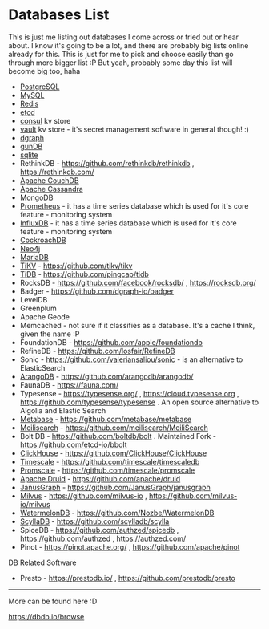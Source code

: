 # Databases List

This is just me listing out databases I come across or tried out or hear about. I know it's going to be a lot, and there are probably big lists online already for this. This is just for me to pick and choose easily than go through more bigger list :P But yeah, probably some day this list will become big too, haha

- [PostgreSQL](https://www.postgresql.org)
- [MySQL](https://www.mysql.com)
- [Redis](https://redis.io)
- [etcd](https://etcd.io)
- [consul](https://www.consul.io) kv store
- [vault](https://www.vaultproject.io) kv store - it's secret management software in general though! :)
- [dgraph](https://dgraph.io)
- [gunDB](http://gun.js.org)
- [sqlite](https://sqlite.org)
- RethinkDB - https://github.com/rethinkdb/rethinkdb , https://rethinkdb.com/
- [Apache CouchDB](https://couchdb.apache.org)
- [Apache Cassandra](https://cassandra.apache.org)
- [MongoDB](https://www.mongodb.com)
- [Prometheus](https://prometheus.io) - it has a time series database which is used for it's core feature - monitoring system
- [InfluxDB](https://www.influxdata.com) - it has a time series database which is used for it's core feature - monitoring system
- [CockroachDB](https://github.com/cockroachdb/cockroach)
- [Neo4j](https://neo4j.com)
- [MariaDB](https://mariadb.org)
- [TiKV](https://tikv.org) - https://github.com/tikv/tikv
- [TiDB](https://pingcap.com/products/tidb) - https://github.com/pingcap/tidb
- RocksDB - https://github.com/facebook/rocksdb/ , https://rocksdb.org/
- Badger - https://github.com/dgraph-io/badger
- LevelDB
- Greenplum
- Apache Geode
- Memcached - not sure if it classifies as a database. It's a cache I think, given the name :P
- FoundationDB - https://github.com/apple/foundationdb
- RefineDB - https://github.com/losfair/RefineDB
- Sonic - https://github.com/valeriansaliou/sonic - is an alternative to ElasticSearch
- [ArangoDB](https://www.arangodb.com/) - https://github.com/arangodb/arangodb/
- FaunaDB - https://fauna.com/
- Typesense - https://typesense.org/ , https://cloud.typesense.org , https://github.com/typesense/typesense . An open source alternative to Algolia and Elastic Search
- [Metabase](https://www.metabase.com/) - https://github.com/metabase/metabase
- [Meilisearch](https://www.meilisearch.com/) - https://github.com/meilisearch/MeiliSearch
- Bolt DB - https://github.com/boltdb/bolt . Maintained Fork - https://github.com/etcd-io/bbolt
- [ClickHouse](https://clickhouse.com/) - https://github.com/ClickHouse/ClickHouse
- [Timescale](https://www.timescale.com/) - https://github.com/timescale/timescaledb
- [Promscale](https://www.timescale.com/promscale) - https://github.com/timescale/promscale
- [Apache Druid](https://druid.apache.org/) - https://github.com/apache/druid
- [JanusGraph](https://janusgraph.org/) - https://github.com/JanusGraph/janusgraph
- [Milvus](https://milvus.io/) - https://github.com/milvus-io , https://github.com/milvus-io/milvus
- [WatermelonDB](https://nozbe.github.io/WatermelonDB/) - https://github.com/Nozbe/WatermelonDB
- [ScyllaDB](https://www.scylladb.com/) - https://github.com/scylladb/scylla
- SpiceDB - https://github.com/authzed/spicedb , https://github.com/authzed , https://authzed.com/
- Pinot - https://pinot.apache.org/ , https://github.com/apache/pinot

DB Related Software
- Presto - https://prestodb.io/ , https://github.com/prestodb/presto

---

More can be found here :D

https://dbdb.io/browse
